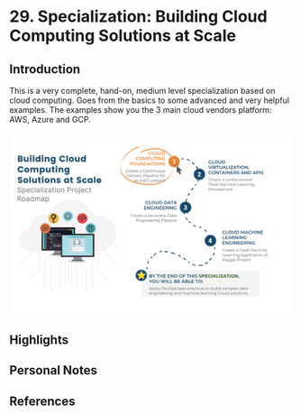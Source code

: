 # 29. Specialization: Building Cloud Computing Solutions at Scale

## Introduction

This is a very complete, hand-on, medium level specialization based on cloud computing. Goes from the basics to some advanced and very helpful examples. The examples show you the 3 main cloud vendors platform: AWS, Azure and GCP.

![The Roadmap](../images/cloud_specialization_the_roadmap.png)

## Highlights


## Personal Notes


## References

